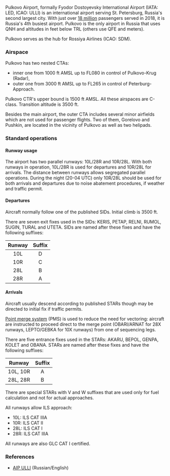 Pulkovo Airport, formally Fyodor Dostoyevsky International Airport (IATA: LED, ICAO: ULLI) is an international airport serving St. Petersburg, Russia's second largest city. With just over [18 million](https://en.wikipedia.org/wiki/List_of_the_busiest_airports_in_Russia) passengers served in 2018, it is Russia's 4th busiest airport. Pulkovo is the only airport in Russia that uses QNH and altitudes in feet below TRL (others use QFE and meters).

Pulkovo serves as the hub for Rossiya Airlines (ICAO: SDM).

### Airspace

Pulkovo has two nested CTAs:
- inner one from 1000 ft AMSL up to FL080 in control of Pulkovo-Krug (Radar),
- outer one from 3000 ft AMSL up to FL265 in control of Peterburg-Approach.

Pulkovo CTR's upper bound is 1500 ft AMSL. All these airspaces are C-class. Transition altitude is 3500 ft.

Besides the main airport, the outer CTA includes several minor airfields which are not used for passenger flights. Two of them, Gorelovo and Pushkin, are located in the vicinity of Pulkovo as well as two helipads.

### Standard operations

#### Runway usage

The airport has two parallel runways: 10L/28R and 10R/28L. With both runways in operation, 10L/28R is used for departures and 10R/28L for arrivals. The distance between runways allows segregated parallel operations. During the night (20-04 UTC) only 10R/28L should be used for both arrivals and departures due to noise abatement procedures, if weather and traffic permit.

#### Departures

Aircraft normally follow one of the published SIDs. Initial climb is 3500 ft.

There are seven exit fixes used in the SIDs: KERIS, PETAP, RELNI, RUMOL, SUGIN, TURAL and UTETA. SIDs are named after these fixes and have the following suffixes:

| Runway |  Suffix  |
|:------:|:--------:|
|   10L  | D        |
|   10R  | C        |
|   28L  | B        |
|   28R  | A        |

#### Arrivals

Aircraft usually descend according to published STARs though may be directed to initial fix if traffic permits.

[Point merge system](https://www.eurocontrol.int/concept/point-merge) (PMS) is used to reduce the need for vectoring: aircraft are instructed to proceed direct to the merge point (OBARI/ARNAT for 28X runways, LEPTO/GEBKA for 10X runways) from one of sequencing legs.

There are five entrance fixes used in the STARs: AKARU, BEPOL, GENPA, KOLET and OBANA. STARs are named after these fixes and have the following suffixes:

| Runway    |  Suffix  |
|:---------:|:--------:|
| 10L, 10R  | A        |
| 28L, 28R  | B        |

There are special STARs with V and W suffixes that are used only for fuel calculation and not for actual approaches.

All runways allow ILS approach:
- 10L: ILS CAT IIIA
- 10R: ILS CAT II
- 28L: ILS CAT I
- 28R: ILS CAT IIIA

All runways are also GLC CAT I certified.

### References
- [AIP ULLI](http://www.caiga.ru/common/AirInter/validaip/aip/ad/ad2/rus/ulli/) (Russian/English)
